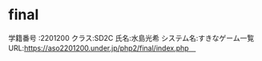 # final 
学籍番号 :2201200
クラス:SD2C
氏名:水島光希
システム名:すきなゲーム一覧
URL:https://aso2201200.under.jp/php2/final/index.php　